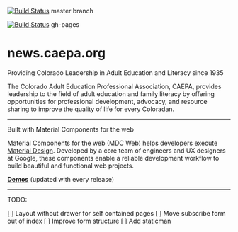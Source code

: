 [![Build Status](https://travis-ci.org/caepa/news.caepa.org.svg?branch=master)](https://travis-ci.org/caepa/caepa.github.io) master branch

[![Build Status](https://travis-ci.org/caepa/news.caepa.org.svg?branch=gh-pages)](https://travis-ci.org/caepa/caepa.github.io) gh-pages

# news.caepa.org

Providing Colorado Leadership in Adult Education and Literacy since 1935

The Colorado Adult Education Professional Association, CAEPA, provides leadership to the field of adult education and family literacy by offering opportunities for professional development, advocacy, and resource sharing to improve the quality of life for every Coloradan.

---
Built with Material Components for the web

Material Components for the web (MDC Web) helps developers execute [Material Design](https://www.material.io).
Developed by a core team of engineers and UX designers at Google, these components enable a reliable development workflow to build beautiful and functional web projects.

**[Demos](https://material-components-web.appspot.com/)** (updated with every release)

---
TODO:

[ ] Layout without drawer for self contained pages
[ ] Move subscribe form out of index
[ ] Improve form structure
[ ] Add staticman
